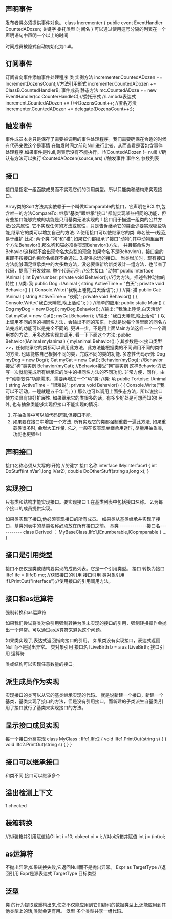 ## 声明事件 ##
发布者类必须提供事件对象。
class Incrementer
{
 public event EventHandler CountedADozen;
       关键字   委托类型     时间名
}
可以通过使用逗号分隔的列表在一个声明语句中声明一个以上的时间

时间成员被隐式自动初始化为null。
## 订阅事件 ##
订阅者向事件添加事件处理程序
类                                  实例方法
incrementer.CountedADozen += IncrementDozensCount;//方法引用形式
incrementer.CountedADozen += ClassB.CountedHandlerB;
             事件成员                静态方法
mc.CountedADoze += new EventHandler(cc.CounterHandleC);//委托形式
//Lambda表达式
increment.CountedADozen += ()=>DozensCount++;
//匿名方法
incrementer.CountedADozen += delegate{DozensCount++;};

## 触发事件 ##
事件成员本身只是保存了需要被调用的事件处理程序。我们需要确保在合适的时候有代码来做这个是事情
在触发时间之前和Null进行比较，从而查看是否包含事件处理程序,如果事件是Null,则表示没有不能执行。
if(CountedADozen != null) //确认有方法可以执行
CountedADozen(source,ars) //触发事件
事件名            参数列表

## 接口 ##
接口是指定一组函数成员而不实现它们的引用类型。所以只能类和结构来实现接口。

Array类的Sort方法其实依赖于一个叫做IComparable的接口，它声明在BCL中,包含唯一的方法CompareTo;
继承"基类"跟继承"接口"都能实现某些相同的功能，但有些接口能够完成的功能是只用基类无法实现的
1.接口用于描述一组类的公共方法/公共属性. 它不实现任何的方法或属性，只是告诉继承它的类至少要实现哪些功能,继承它的类可以增加自己的方法.
2.使用接口可以使继承它的类: 命名统一/规范,易于维护.比如: 两个类 "狗"和"猫",如果它们都继承了接口"动物",其中动物里面有个方法Behavior(),那么狗和猫必须得实现Behavior()方法，
并且都命名为Behavior这样就不会出现命名太杂乱的现象.如果命名不是Behavior()，接口会约束即不按接口约束命名编译不会通过.
3.提供永远的接口。 当类增加时，现有接口方法能够满足继承类中的大多数方法，没必要重新给新类设计一组方法，也节省了代码，提高了开发效率.
举个代码示例:
//公共接口: "动物"
public Interface IAnimal
{
int EyeNumber;
private void Behavior();//行为方法，描述各种动物的特性
}
//类: 狗
public Dog : IAnimal
{
string ActiveTime = "白天";
private void Behavior()
{
{
Console.Write("我晚上睡觉,白天活动");
}
}
//类: 猫
public Cat: IAnimal
{
string ActiveTime = "夜晚";
private void Behavior()
{ {
Console.Write("我白天睡觉,晚上活动");
}
}
//简单的应用:
public static Main()
{
Dog myDog = new Dog();
myDog.Behavior(); //输出: "我晚上睡觉,白天活动"
Cat myCat = new Cat();
myCat.Behavior(); //输出: "我白天睡觉,晚上活动"
}
以上调用不同的类的相同名方法，会输出不同的东东，也就是说每个类里面的同名方法完成的功能可以是完全不同的.
更进一步，不是用上面Main方法这样一个一个调用类的方法，用多态性实现其调用.
看一下下面这个方法:
public Behavior(IAnimal myIanimal)
{
myIanimal.Behavior();
}
其参数是<<接口类型>>，任何继承它的类都可以调用此方法，此方法能根据类的不同调用不同的类中的方法. 也即能够自己根据不同的类，完成不同的类的功能.
多态性代码示例: 
Dog myDog = new Dog();
Cat myCat = new Cat();
Behavior(myDog); //Behavior接受“狗”类实例
Behavior(myCat); //Behavior接受“狗”类实例
这样Behavior方法写一次就能完成所有继承它的类中的相同名方法的不同功能. 非常方便，同样，由于“动物软件”功能需求，需要再增加一个"龟"类:
//类: 龟
public Tortoise: IAnimal
{
string ActiveTime = "很难说";
private void Behavior()
{
{
Console.Write("我可以不活动，一睡就睡五千年!");
}
}
那么也可以调用上面多态方法，所以说接口使方法具有较好扩展性.
如果继承它的类很多的话，有多少好处是可想而知的!
另外, 也有抽象类能够实现但接口不能实现的情况:
1. 在抽象类中可以加代码逻辑,但接口不能.
2. 如果要在接口中增加一个方法, 所有实现它的类都强制重载一遍此方法, 如果重载类很多时, 会增大工作量.
总之, 一般在仅实现单继承用途时, 尽量用抽象类, 功能也更强些!

## 声明接口 ##
接口名称必须从大写的I开始
//关键字    接口名称
interface IMyInterface1
{
   int DoStuff(int nVar1,long lVar2);
   double DoOtherStuff(string s,long x);
}

## 实现接口 ##

只有类和结构才能实现接口。要实现接口
1.在基类列表中包括接口名称。
2.为每个接口的成员提供实现。

如果类实现了接口,他必须实现接口的所有成员。
如果类从基类继承并实现了接口，基类列表中的基类名称必须放在所有接口之前。
                  基类        -------------接口名-----------
class Derived ： MyBaseClass,IIfc1,IEnumberable,ICopmparable
{
 ...
}

## 接口是引用类型 ##
接口不仅仅是类或结构要实现的成员列表。它是一个引用类型。
接口            转换为接口
IIfc1 ifc = (IIfc1) mc; //获取接口的引用
接口引用       类对象引用
if1.PrintOut("interface");//使用接口的引用调用方法。

## 接口和as运算符 ##
强制转换和as运算符

如果我们尝试将类对象引用强制转换为类未实现的接口的引用，强制转换操作会抛出一个异常。可以通过as运算符来避免这个问题。

如果类实现了,表达式返回指向接口的引用。
如果类没有实现接口，表达式返回Null而不是抛出异常。
                 类对象引用  接口名
ILiveBirth b  = a as ILiveBirth;
         接口引用  运算符 

类或结构可以实现任意数量的接口。

## 派生成员作为实现 ##
实现接口的类可以从它的基类继承实现的代码。
就是说新建一个接口，新建一个基类，基类实现了接口的方法，但是没有引用接口，而新建的子类派生自基类,引用了接口就行了基类来实现接口的方法。


## 显示接口成员实现 ##
每一个接口分离实现 
class MyClass : IIfc1,IIfc2
{
   void IIfc1.PrintOut(string s)
   {
   }
   void IIfc2.PrintOut(string s)
   {
   }
}

## 接口可以继承接口 ##
和类不同,接口可以继承多个


## 溢出检测上下文 ##
1.checked

## 装箱转换 ##
//对i装箱并引用赋值给Oi
int i =10;
obkect oi = i;
//对oi拆箱并赋值
int j = (int)oi;

## as运算符 ##
不抛出异常,如果转换失败,它返回Null而不是抛出异常。
Expr as TargetType //返回引用
Expr是源表达式 TargetType 目标类型

## 泛型 ##
类 的行为提取或重构出来,使之不仅能应用到它们编码的数据类型上,还能应用到其他类型上的话,类就会更有用。
泛型 多个类型共享一组代码。